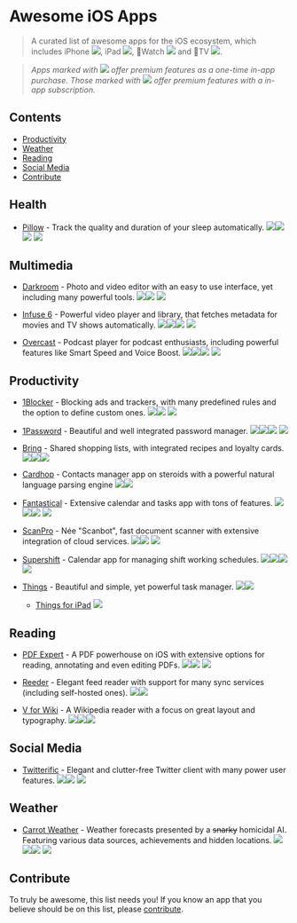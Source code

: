 # Awesome iOS Apps

> A curated list of awesome apps for the iOS ecosystem, which includes iPhone ![][iphone], iPad ![][ipad], Watch ![][watch] and TV ![][tv].

> *Apps marked with ![][iap] offer premium features as a one-time in-app purchase. Those marked with ![][subscription] offer premium features with a in-app subscription.*

<!-- START doctoc generated TOC please keep comment here to allow auto update -->
<!-- DON'T EDIT THIS SECTION, INSTEAD RE-RUN doctoc TO UPDATE -->
## Contents

- [Productivity](#productivity)
- [Weather](#weather)
- [Reading](#reading)
- [Social Media](#social-media)
- [Contribute](#contribute)

<!-- END doctoc generated TOC please keep comment here to allow auto update -->

## Health

- [Pillow](https://apps.apple.com/de/app/pillow-automatic-sleep-tracker/id878691772) - Track the quality and duration of your sleep automatically. ![][iphone]![][ipad]![][watch] ![][iap]


## Multimedia

- [Darkroom](https://apps.apple.com/de/app/darkroom-photo-video-editor/id953286746) -  Photo and video editor with an easy to use interface, yet including many powerful tools. ![][iphone]![][ipad] ![][subscription]

- [Infuse 6](https://apps.apple.com/de/app/infuse-6/id1136220934) - Powerful video player and library, that fetches metadata for movies and TV shows automatically. ![][iphone]![][ipad]![][tv] ![][subscription]

- [Overcast](https://apps.apple.com/de/app/overcast/id888422857) - Podcast player for podcast enthusiasts, including powerful features like Smart Speed and Voice Boost. ![][iphone]![][ipad]![][watch] ![][subscription]


## Productivity

- [1Blocker](https://apps.apple.com/de/app/1blocker-for-safari/id1365531024) - Blocking ads and trackers, with many predefined rules and the option to define custom ones. ![][iphone]![][ipad] ![][subscription]

- [1Password](https://apps.apple.com/de/app/1password-password-manager/id568903335) - Beautiful and well integrated password manager. ![][iphone]![][ipad]![][watch] ![][subscription]

- [Bring](https://apps.apple.com/de/app/bring-shopping-list-recipes/id580669177) - Shared shopping lists, with integrated recipes and loyalty cards. ![][iphone]![][ipad]![][watch]

- [Cardhop](https://apps.apple.com/de/app/cardhop/id1448744070) - Contacts manager app on steroids with a powerful natural language parsing engine ![][iphone]![][ipad]

- [Fantastical](https://flexibits.com/fantastical/download-ios) - Extensive calendar and tasks app with tons of features. ![][iphone]![][ipad]![][watch] ![][subscription]

- [ScanPro](https://apps.apple.com/de/app/scanpro-app-docs-pdf-ocr/id834854351) - Née "Scanbot", fast document scanner with extensive integration of cloud services. ![][iphone]![][ipad] ![][subscription]

- [Supershift](https://itunes.apple.com/app/supershift/id1104165041?mt=8) - Calendar app for managing shift working schedules. ![][iphone]![][ipad]![][watch] ![][iap]

- [Things](https://apps.apple.com/de/app/things-3/id904237743) - Beautiful and simple, yet powerful task manager. ![][iphone]![][watch]
	- [Things for iPad](https://apps.apple.com/de/app/things-3-for-ipad/id904244226) ![][ipad]


## Reading

- [PDF Expert](https://apps.apple.com/de/app/pdf-expert-7-pdf-editor/id743974925) - A  PDF powerhouse on iOS with extensive options for reading, annotating and even editing PDFs. ![][iphone]![][ipad] ![][subscription]

- [Reeder](https://apps.apple.com/de/app/reeder-4/id1449412357) - Elegant feed reader with support for many sync services (including self-hosted ones). ![][iphone]![][ipad]

- [V for Wiki](https://apps.apple.com/de/app/v-for-wikipedia/id993435362) - 
A Wikipedia reader with a focus on great layout and typography. ![][iphone]![][ipad]![][watch]


## Social Media

- [Twitterific](https://apps.apple.com/de/app/twitterrific-tweet-your-way/id580311103) - Elegant and clutter-free Twitter client with many power user features. ![][iphone]![][ipad] ![][subscription]


## Weather

- [Carrot Weather](https://apps.apple.com/de/app/carrot-weather/id961390574) - Weather forecasts presented by a ~~snarky~~ homicidal AI. Featuring various data sources, achievements and hidden locations. ![][iphone]![][ipad]![][watch] ![][subscription]


## Contribute
To truly be awesome, this list needs you! If you know an app that you believe should be on this list, please [contribute](contributing.md).

[iphone]: /media/iphone.svg
[ipad]: /media/ipad.svg
[watch]: /media/watch.svg
[tv]: /media/tv.svg
[subscription]: /media/subscription.svg
[iap]: /media/iap.svg
